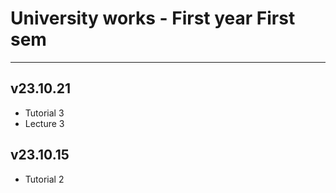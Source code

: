 # University works - First year First sem
 
 ---
## v23.10.21
- Tutorial 3
- Lecture 3

 
## v23.10.15
- Tutorial 2
